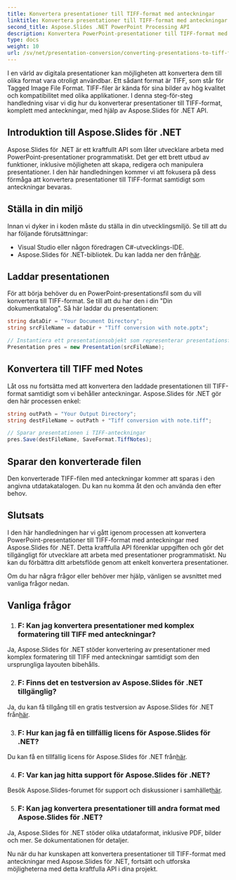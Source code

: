 ```yaml
---
title: Konvertera presentationer till TIFF-format med anteckningar
linktitle: Konvertera presentationer till TIFF-format med anteckningar
second_title: Aspose.Slides .NET PowerPoint Processing API
description: Konvertera PowerPoint-presentationer till TIFF-format med talarens anteckningar med Aspose.Slides för .NET. Högkvalitativ, effektiv konvertering.
type: docs
weight: 10
url: /sv/net/presentation-conversion/converting-presentations-to-tiff-format-with-notes/
---
```


I en värld av digitala presentationer kan möjligheten att konvertera dem till olika format vara otroligt användbar. Ett sådant format är TIFF, som står för Tagged Image File Format. TIFF-filer är kända för sina bilder av hög kvalitet och kompatibilitet med olika applikationer. I denna steg-för-steg handledning visar vi dig hur du konverterar presentationer till TIFF-format, komplett med anteckningar, med hjälp av Aspose.Slides för .NET API.

## Introduktion till Aspose.Slides för .NET

Aspose.Slides för .NET är ett kraftfullt API som låter utvecklare arbeta med PowerPoint-presentationer programmatiskt. Det ger ett brett utbud av funktioner, inklusive möjligheten att skapa, redigera och manipulera presentationer. I den här handledningen kommer vi att fokusera på dess förmåga att konvertera presentationer till TIFF-format samtidigt som anteckningar bevaras.

## Ställa in din miljö

Innan vi dyker in i koden måste du ställa in din utvecklingsmiljö. Se till att du har följande förutsättningar:

- Visual Studio eller någon föredragen C#-utvecklings-IDE.
-  Aspose.Slides för .NET-bibliotek. Du kan ladda ner den från[här](https://releases.aspose.com/slides/net/).

## Laddar presentationen

För att börja behöver du en PowerPoint-presentationsfil som du vill konvertera till TIFF-format. Se till att du har den i din "Din dokumentkatalog". Så här laddar du presentationen:

```csharp
string dataDir = "Your Document Directory";
string srcFileName = dataDir + "Tiff conversion with note.pptx";

// Instantiera ett presentationsobjekt som representerar presentationsfilen
Presentation pres = new Presentation(srcFileName);
```

## Konvertera till TIFF med Notes

Låt oss nu fortsätta med att konvertera den laddade presentationen till TIFF-format samtidigt som vi behåller anteckningar. Aspose.Slides för .NET gör den här processen enkel:

```csharp
string outPath = "Your Output Directory";
string destFileName = outPath + "Tiff conversion with note.tiff";

// Sparar presentationen i TIFF-anteckningar
pres.Save(destFileName, SaveFormat.TiffNotes);
```

## Sparar den konverterade filen

Den konverterade TIFF-filen med anteckningar kommer att sparas i den angivna utdatakatalogen. Du kan nu komma åt den och använda den efter behov.

## Slutsats

I den här handledningen har vi gått igenom processen att konvertera PowerPoint-presentationer till TIFF-format med anteckningar med Aspose.Slides för .NET. Detta kraftfulla API förenklar uppgiften och gör det tillgängligt för utvecklare att arbeta med presentationer programmatiskt. Nu kan du förbättra ditt arbetsflöde genom att enkelt konvertera presentationer.

Om du har några frågor eller behöver mer hjälp, vänligen se avsnittet med vanliga frågor nedan.

## Vanliga frågor

1. ### F: Kan jag konvertera presentationer med komplex formatering till TIFF med anteckningar?

Ja, Aspose.Slides för .NET stöder konvertering av presentationer med komplex formatering till TIFF med anteckningar samtidigt som den ursprungliga layouten bibehålls.

2. ### F: Finns det en testversion av Aspose.Slides för .NET tillgänglig?

 Ja, du kan få tillgång till en gratis testversion av Aspose.Slides för .NET från[här](https://releases.aspose.com/).

3. ### F: Hur kan jag få en tillfällig licens för Aspose.Slides för .NET?

 Du kan få en tillfällig licens för Aspose.Slides för .NET från[här](https://purchase.aspose.com/temporary-license/).

4. ### F: Var kan jag hitta support för Aspose.Slides för .NET?

 Besök Aspose.Slides-forumet för support och diskussioner i samhället[här](https://forum.aspose.com/).

5. ### F: Kan jag konvertera presentationer till andra format med Aspose.Slides för .NET?

 Ja, Aspose.Slides för .NET stöder olika utdataformat, inklusive PDF, bilder och mer. Se dokumentationen för detaljer.

Nu när du har kunskapen att konvertera presentationer till TIFF-format med anteckningar med Aspose.Slides för .NET, fortsätt och utforska möjligheterna med detta kraftfulla API i dina projekt.